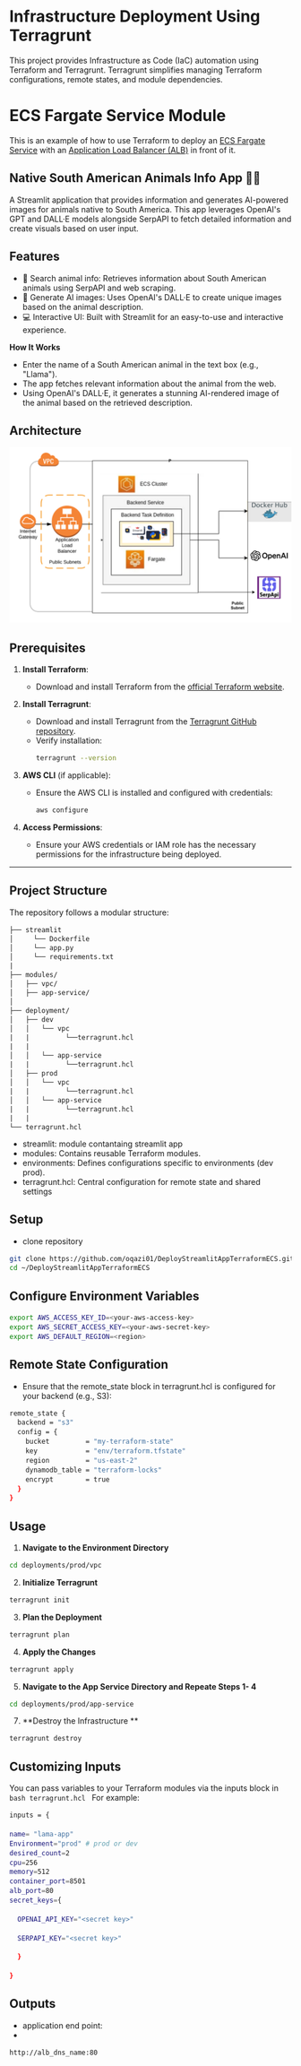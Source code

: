 # Infrastructure Deployment Using Terragrunt

This project provides Infrastructure as Code (IaC) automation using Terraform and Terragrunt. Terragrunt simplifies managing Terraform configurations, remote states, and module dependencies.

# ECS Fargate Service Module

This is an example of how to use Terraform to deploy an [ECS Fargate Service](https://aws.amazon.com/ecs/) with an 
[Application Load Balancer (ALB)](https://aws.amazon.com/elasticloadbalancing/application-load-balancer/) in front of 
it. 

## Native South American Animals Info App 🦙🐒
A Streamlit application that provides information and generates AI-powered images for animals native to South America. This app leverages OpenAI's GPT and DALL·E models alongside SerpAPI to fetch detailed information and create visuals based on user input.

## Features
- 🔎 Search animal info: Retrieves information about South American animals using SerpAPI and web scraping.
- 🎨 Generate AI images: Uses OpenAI's DALL·E to create unique images based on the animal description.
- 💻 Interactive UI: Built with Streamlit for an easy-to-use and interactive experience.
  
**How It Works**
- Enter the name of a South American animal in the text box (e.g., "Llama").
- The app fetches relevant information about the animal from the web.
- Using OpenAI's DALL·E, it generates a stunning AI-rendered image of the animal based on the retrieved description.

## Architecture
![Infra](infra2.drawio.svg)

## Prerequisites
1. **Install Terraform**:
   - Download and install Terraform from the [official Terraform website](https://www.terraform.io/downloads.html).
   
2. **Install Terragrunt**:
   - Download and install Terragrunt from the [Terragrunt GitHub repository](https://github.com/gruntwork-io/terragrunt).
   - Verify installation:
     ```bash
     terragrunt --version
     ```
   
3. **AWS CLI** (if applicable):
   - Ensure the AWS CLI is installed and configured with credentials:
     ```bash
     aws configure
     ```

4. **Access Permissions**:
   - Ensure your AWS credentials or IAM role has the necessary permissions for the infrastructure being deployed.

---

## Project Structure
The repository follows a modular structure:

```plaintext
├── streamlit
│     └── Dockerfile
│     └── app.py
│     └── requirements.txt
|
├── modules/
│   ├── vpc/
│   ├── app-service/ 
│ 
├── deployment/
│   ├── dev
│   │   └── vpc
|   |         └──terragrunt.hcl
|   |
│   │   └── app-service
|   |         └──terragrunt.hcl 
│   ├── prod
│   │   └── vpc
|   |         └──terragrunt.hcl
│   │   └── app-service
|   |         └──terragrunt.hcl
|   |
└── terragrunt.hcl
```

- streamlit: module contantaing streamlit app
- modules: Contains reusable Terraform modules.
- environments: Defines configurations specific to environments (dev prod).
- terragrunt.hcl: Central configuration for remote state and shared settings

## Setup
- clone repository
```bash
git clone https://github.com/oqazi01/DeployStreamlitAppTerraformECS.git
cd ~/DeployStreamlitAppTerraformECS
```
## Configure Environment Variables
```bash
export AWS_ACCESS_KEY_ID=<your-aws-access-key>
export AWS_SECRET_ACCESS_KEY=<your-aws-secret-key>
export AWS_DEFAULT_REGION=<region>
```

## Remote State Configuration
- Ensure that the remote_state block in terragrunt.hcl is configured for your backend (e.g., S3):
```bash
remote_state {
  backend = "s3"
  config = {
    bucket         = "my-terraform-state"
    key            = "env/terraform.tfstate"
    region         = "us-east-2"
    dynamodb_table = "terraform-locks"
    encrypt        = true
  }
}
```

## Usage
1. **Navigate to the Environment Directory**
```bash
cd deployments/prod/vpc
```
2. **Initialize Terragrunt**
```bash
terragrunt init
```
3. **Plan the Deployment**
```bash
terragrunt plan
```
4. **Apply the Changes**
```bash
terragrunt apply
```
5. **Navigate to the App Service Directory and Repeate Steps 1- 4**
```bash
cd deployments/prod/app-service
``` 
7. **Destroy the Infrastructure **
```bash
terragrunt destroy
```
## Customizing Inputs
You can pass variables to your Terraform modules via the inputs block in ```bash terragrunt.hcl ``` For example:
```bash
inputs = {

name= "lama-app"
Environment="prod" # prod or dev
desired_count=2
cpu=256
memory=512
container_port=8501
alb_port=80
secret_keys={

  OPENAI_API_KEY="<secret key>"
  
  SERPAPI_KEY="<secret key>"
  
  } 

}

```
## Outputs
- application end point:
- 
```bash
http://alb_dns_name:80
```


